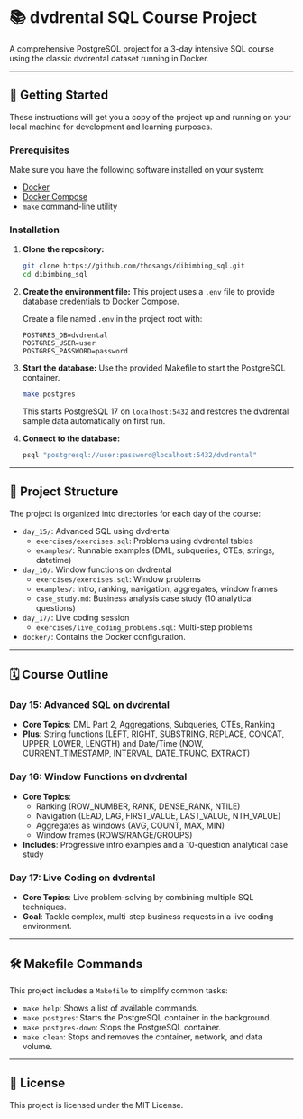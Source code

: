 # 📚 dvdrental SQL Course Project

A comprehensive PostgreSQL project for a 3-day intensive SQL course using the classic dvdrental dataset running in Docker.

---

## 🚀 Getting Started

These instructions will get you a copy of the project up and running on your local machine for development and learning purposes.

### Prerequisites

Make sure you have the following software installed on your system:

- [Docker](https://www.docker.com/get-started)
- [Docker Compose](https://docs.docker.com/compose/install/)
- `make` command-line utility

### Installation

1.  **Clone the repository:**

    ```sh
    git clone https://github.com/thosangs/dibimbing_sql.git
    cd dibimbing_sql
    ```

2.  **Create the environment file:**
    This project uses a `.env` file to provide database credentials to Docker Compose.

    Create a file named `.env` in the project root with:

    ```
    POSTGRES_DB=dvdrental
    POSTGRES_USER=user
    POSTGRES_PASSWORD=password
    ```

3.  **Start the database:**
    Use the provided Makefile to start the PostgreSQL container.

    ```sh
    make postgres
    ```

    This starts PostgreSQL 17 on `localhost:5432` and restores the dvdrental sample data automatically on first run.

4.  **Connect to the database:**

    ```sh
    psql "postgresql://user:password@localhost:5432/dvdrental"
    ```

---

## 📂 Project Structure

The project is organized into directories for each day of the course:

- `day_15/`: Advanced SQL using dvdrental
  - `exercises/exercises.sql`: Problems using dvdrental tables
  - `examples/`: Runnable examples (DML, subqueries, CTEs, strings, datetime)
- `day_16/`: Window functions on dvdrental
  - `exercises/exercises.sql`: Window problems
  - `examples/`: Intro, ranking, navigation, aggregates, window frames
  - `case_study.md`: Business analysis case study (10 analytical questions)
- `day_17/`: Live coding session
  - `exercises/live_coding_problems.sql`: Multi-step problems
- `docker/`: Contains the Docker configuration.

---

## 🗓️ Course Outline

### Day 15: Advanced SQL on dvdrental

- **Core Topics**: DML Part 2, Aggregations, Subqueries, CTEs, Ranking
- **Plus**: String functions (LEFT, RIGHT, SUBSTRING, REPLACE, CONCAT, UPPER, LOWER, LENGTH) and Date/Time (NOW, CURRENT_TIMESTAMP, INTERVAL, DATE_TRUNC, EXTRACT)

### Day 16: Window Functions on dvdrental

- **Core Topics**:
  - Ranking (ROW_NUMBER, RANK, DENSE_RANK, NTILE)
  - Navigation (LEAD, LAG, FIRST_VALUE, LAST_VALUE, NTH_VALUE)
  - Aggregates as windows (AVG, COUNT, MAX, MIN)
  - Window frames (ROWS/RANGE/GROUPS)
- **Includes**: Progressive intro examples and a 10-question analytical case study

### Day 17: Live Coding on dvdrental

- **Core Topics**: Live problem-solving by combining multiple SQL techniques.
- **Goal**: Tackle complex, multi-step business requests in a live coding environment.

---

## 🛠️ Makefile Commands

This project includes a `Makefile` to simplify common tasks:

- `make help`: Shows a list of available commands.
- `make postgres`: Starts the PostgreSQL container in the background.
- `make postgres-down`: Stops the PostgreSQL container.
- `make clean`: Stops and removes the container, network, and data volume.

---

## 📄 License

This project is licensed under the MIT License.
